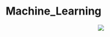 # Machine_Learning

<p align="center">
  <img src="https://github.com/Arley-Alles/Machine_Learning/blob/main/Entenda-os-impactos-do-Data-Science-no-setor-de-log%C3%ADstica-1.jpg" >
</p>
